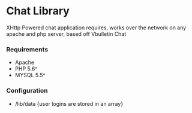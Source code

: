 # Chat Library 

XHttp Powered chat application requires, works over the network on any apache and php server, based off Vbulletin Chat


### Requirements 
- Apache
- PHP 5.6^
- MYSQL 5.5^




### Configuration
- /lib/data {user logins are stored in an array}



